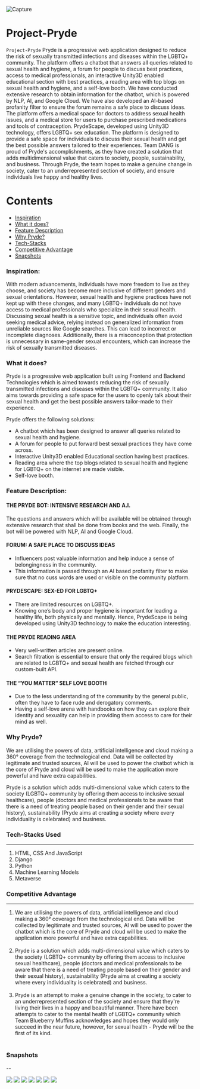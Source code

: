 ![Capture](https://res.cloudinary.com/divr26z8e/image/upload/v1678995024/Screenshot_2023-03-17_at_12.59.41_AM_dbjoeg.png)
# Project-Pryde

`Project-Pryde` Pryde is a progressive web application designed to reduce the risk of sexually transmitted infections and diseases within the LGBTQ+ community. The platform offers a chatbot that answers all queries related to sexual health and hygiene, a forum for people to discuss best practices, access to medical professionals, an interactive Unity3D enabled educational section with best practices, a reading area with top blogs on sexual health and hygiene, and a self-love booth. We have conducted extensive research to obtain information for the chatbot, which is powered by NLP, AI, and Google Cloud. We have also developed an AI-based profanity filter to ensure the forum remains a safe place to discuss ideas. The platform offers a medical space for doctors to address sexual health issues, and a medical store for users to purchase prescribed medications and tools of contraception. PrydeScape, developed using Unity3D technology, offers LGBTQ+ sex education. The platform is designed to provide a safe space for individuals to discuss their sexual health and get the best possible answers tailored to their experiences. Team DANG is proud of Pryde's accomplishments, as they have created a solution that adds multidimensional value that caters to society, people, sustainability, and business. Through Pryde, the team hopes to make a genuine change in society, cater to an underrepresented section of society, and ensure individuals live happy and healthy lives.


Contents
========
 * [Inspiration](#Inspiration)
 * [What it does?](#What-it-does)
 * [Feature Description](#Feature-Description)
 * [Why Pryde?](Why-Pryde)
 * [Tech-Stacks](#Tech-Stacks)
 * [Competitive Advantage](#Competitive-Advantage)
 * [Snapshots](#Snapshots)
 
 
 
### Inspiration:
With modern advancements, individuals have more freedom to live as they choose, and society has become more inclusive of different genders and sexual orientations. However, sexual health and hygiene practices have not kept up with these changes, and many LGBTQ+ individuals do not have access to medical professionals who specialize in their sexual health. Discussing sexual health is a sensitive topic, and individuals often avoid seeking medical advice, relying instead on generalized information from unreliable sources like Google searches. This can lead to incorrect or incomplete diagnoses. Additionally, there is a misconception that protection is unnecessary in same-gender sexual encounters, which can increase the risk of sexually transmitted diseases.

### What it does?
Pryde is a progressive web application built using Frontend and Backend Technologies which is aimed towards reducing the risk of sexually transmitted infections and diseases within the LGBTQ+ community. It also aims towards providing a safe space for the users to openly talk about their sexual health and get the best possible answers tailor-made to their experience.

Pryde offers the following solutions:
- A chatbot which has been designed to answer all queries related to sexual health and hygiene.
- A forum for people to put forward best sexual practices they have come across.
- Interactive Unity3D enabled Educational section having best practices.
- Reading area where the top blogs related to sexual health and hygiene for LGBTQ+ on the internet are made visible.
- Self-love booth.

### Feature Description:
#### THE PRYDE BOT: INTENSIVE RESEARCH AND A.I.
The questions and answers which will be available will be obtained through extensive research that shall be done from books and the web. Finally, the bot will be powered with NLP, AI and Google Cloud.

#### FORUM: A SAFE PLACE TO DISCUSS IDEAS
- Influencers post valuable information and help induce a sense of belongingness in the community.
- This information is passed through an AI based profanity filter to make sure that no cuss words are used or visible on the community platform.

#### PRYDESCAPE: SEX-ED FOR LGBTQ+
- There are limited resources on LGBTQ+.
- Knowing one’s body and proper hygiene is important for leading a healthy life, both physically and mentally.
Hence, PrydeScape is being developed using Unity3D technology to make the education interesting.

#### THE PRYDE READING AREA
- Very well-written articles are present online.
- Search filtration is essential to ensure that only the required blogs which are related to LGBTQ+ and sexual health are fetched through our custom-built API.

#### THE “YOU MATTER” SELF LOVE BOOTH
- Due to the less understanding of the community by the general public, often they have to face rude and derogatory comments.
- Having a self-love arena with handbooks on how they can explore their identity and sexuality can help in providing them access to care for their mind as well.

### Why Pryde?
We are utilising the powers of data, artificial intelligence and cloud making a 360° coverage from the technological end. Data will be collected by legitimate and trusted sources, AI will be used to power the chatbot which is the core of Pryde and cloud will be used to make the application more powerful and have extra capabilities.

Pryde is a solution which adds multi-dimensional value which caters to the society (LGBTQ+ community by offering them access to inclusive sexual healthcare), people (doctors and medical professionals to be aware that there is a need of treating people based on their gender and their sexual history), sustainability (Pryde aims at creating a society where every individuality is celebrated) and business.

### Tech-Stacks Used
---
<ol>
<li> HTML, CSS And JavaScript
<li>Django 
<br/>
<li>Python
<br/>
<li>Machine Learning Models
<br/>
<li>Metaverse
</ol>


### Competitive Advantage
---
<ol>
<li>We are utilising the powers of data, artificial intelligence and
cloud making a 360° coverage from the technological end. Data
will be collected by legitimate and trusted sources, AI will be
used to power the chatbot which is the core of Pryde and cloud
will be used to make the application more powerful and have
extra capabilities.  
</li></br>
<li>Pryde is a solution which adds multi-dimensional value which
caters to the society (LGBTQ+ community by offering them access
to inclusive sexual healthcare), people (doctors and medical
professionals to be aware that there is a need of treating
people based on their gender and their sexual history),
sustainability (Pryde aims at creating a society where every
individuality is celebrated) and business. 
</li></br>
<li>Pryde is an attempt to make a genuine change in the society, to
cater to an underrepresented section of the society and ensure
that they're living their lives in a happy and beautiful manner.
There have been attempts to cater to the mental health of LGBTQ+
community which Team Blueberry Muffins acknowledges and hopes
they would only succeed in the near future, however, for sexual
health - Pryde will be the first of its kind.
</li></br>
</ol>

### Snapshots
--

![](https://res.cloudinary.com/divr26z8e/image/upload/v1682764709/WhatsApp_Image_2023-04-10_at_6.09.18_PM_a5fs0p.jpg)
![](https://res.cloudinary.com/divr26z8e/image/upload/v1682764727/WhatsApp_Image_2023-04-10_at_6.09.16_PM_dfeeax.jpg)
![](https://res.cloudinary.com/divr26z8e/image/upload/v1682764727/WhatsApp_Image_2023-04-10_at_6.09.17_PM_1_kbvmqs.jpg)
![](https://res.cloudinary.com/divr26z8e/image/upload/v1679001362/Website_Launch_Gradient_With_Laptop_And_Phone_Mockup_Mobile_Video_Instagram_Post_Square_1_w1uzzk.gif)
![](https://res.cloudinary.com/divr26z8e/image/upload/v1682765187/WhatsApp_Image_2023-04-10_at_6.09.17_PM_uxjirw.jpg)
![](https://res.cloudinary.com/divr26z8e/image/upload/v1682764725/WhatsApp_Image_2023-04-10_at_6.09.16_PM_1_utmjry.jpg)
![](https://res.cloudinary.com/divr26z8e/image/upload/v1682765271/Pridescape___SIMMER.io_-_Google_Chrome_4_12_2023_10_29_30_AM_ir4whd.jpg)





